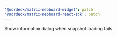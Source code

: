 ```yaml
---
'@nordeck/matrix-neoboard-widget': patch
'@nordeck/matrix-neoboard-react-sdk': patch
---
```


Show information dialog when snapshot loading fails
